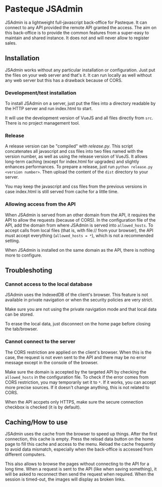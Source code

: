 # Pasteque JSAdmin

JSAdmin is a lightweight full-javascript back-office for Pasteque. It can connect to any API provided the remote API granted the access. The aim on this back-office is to provide the common features from a super-easy to maintain and shared instance. It does not and will never allow to register sales.

## Installation

JSAdmin works without any particular installation or configuration. Just put the files on your web server and that's it. It can run locally as well without any web server but this has a drawback because of CORS.

### Development/test installation

To install JSAdmin on a server, just put the files into a directory readable by the HTTP server and run index.html to start.

It will use the development version of VueJS and all files directly from `src`. There is no project management tool.

### Release

A release version can be "compiled" with *release.py*. This script concatenates all javascript and css files into two files named with the version number, as well as using the release version of VueJS. It allows long-term caching (except for index.html for upgrades) and slightly enhances performances. To prepare a release, just run `python release.py <version number>`. Then upload the content of the `dist` directory to your server.

You may keep the javascript and css files from the previous versions in case index.html is still served from cache for a little time.

### Allowing access from the API

When JSAdmin is served from an other domain from the API, it requires the API to allow the requests (because of CORS). In the configuration file of the API, add the domain from where JSAdmin is served into `allowed_hosts`. To accept calls from local files (that is, with file:// from your browser), the API must accept everything (`allowed_hosts = *`), which is not a recommended setting.

When JSAdmin is installed on the same domain as the API, there is nothing more to configure.

## Troubleshoting

### Cannot access to the local database

JSAdmin uses the IndexedDB of the client's browser. This feature is not available in private navigation or when the security policies are very strict.

Make sure you are not using the private navigation mode and that local data can be stored.

To erase the local data, just disconnect on the home page before closing the tab/browser.

### Cannot connect to the server

The CORS restriction are applied on the client's browser. When this is the case, the request is not even sent to the API and there may be no error message except in the console of the browser.

Make sure the domain is accepted by the targeted API by checking the `allowed_hosts` in the configuration file. To check if the error comes from CORS restriction, you may temporarily set it to `*`. If it works, you can accept more precise sources. If it doesn't change anything, this is not related to CORS.

When the API accpets only HTTPS, make sure the secure connection checkbox is checked (it is by default).

## Caching/How to use

JSAdmin uses the cache from the browser to speed up things. After the first connection, this cache is empty. Press the reload data button on the home page to fill this cache and access to the menu. Reload the cache frequently to avoid data mismatch, especially when the back-office is accessed from different computers.

This also allows to browse the pages without connecting to the API for a long time. When a request is sent to the API (like when saving something), it will be asked to reconnect then send the request when required. When the session is timed-out, the images will display as broken links.

